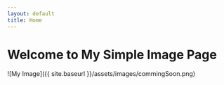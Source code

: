 ```yaml
---
layout: default
title: Home
---
```


# Welcome to My Simple Image Page

![My Image]({{ site.baseurl }}/assets/images/commingSoon.png)

